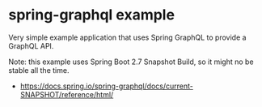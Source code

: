 # spring-graphql example

Very simple example application that uses Spring GraphQL to
provide a GraphQL API.

Note: this example uses Spring Boot 2.7 Snapshot Build, so it might
no be stable all the time.

* https://docs.spring.io/spring-graphql/docs/current-SNAPSHOT/reference/html/
